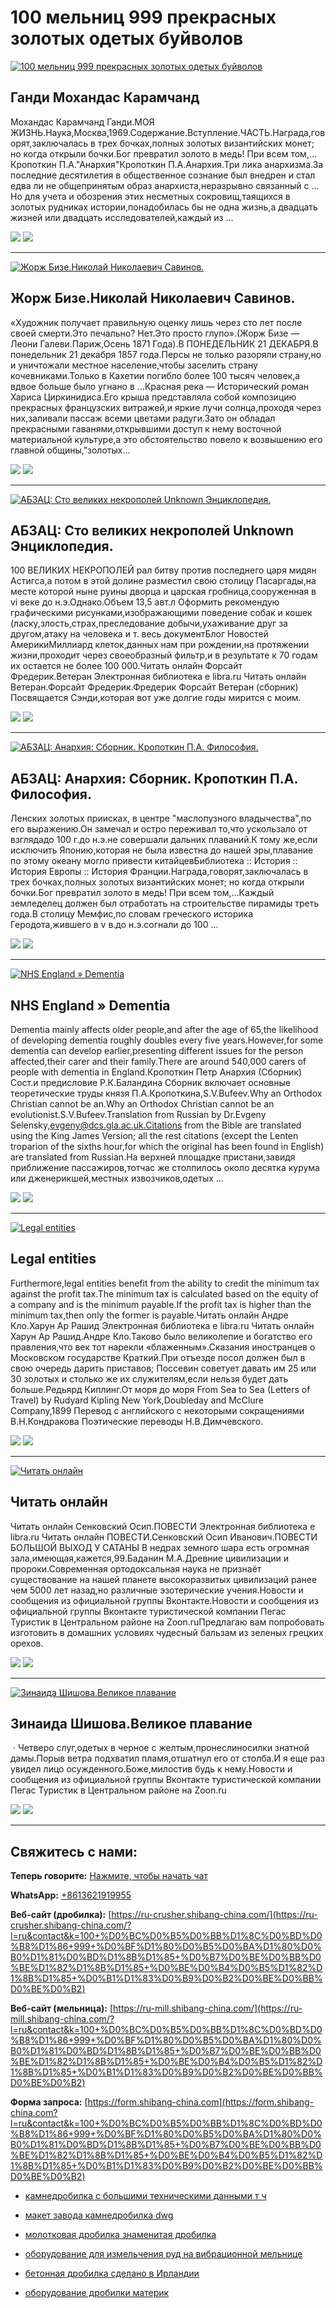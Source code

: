 # 100 мельниц 999 прекрасных золотых одетых буйволов

<a href="https://swt.shibang-china.com/?l=ru&img&k=100+%D0%BC%D0%B5%D0%BB%D1%8C%D0%BD%D0%B8%D1%86+999+%D0%BF%D1%80%D0%B5%D0%BA%D1%80%D0%B0%D1%81%D0%BD%D1%8B%D1%85+%D0%B7%D0%BE%D0%BB%D0%BE%D1%82%D1%8B%D1%85+%D0%BE%D0%B4%D0%B5%D1%82%D1%8B%D1%85+%D0%B1%D1%83%D0%B9%D0%B2%D0%BE%D0%BB%D0%BE%D0%B2" target="_blank">![100 мельниц 999 прекрасных золотых одетых буйволов](http://static.shibang-china.com/all-800x300/1016.jpg)</a>

## Ганди Мохандас Карамчанд
Мохандас Карамчанд Ганди.МОЯ ЖИЗНЬ.Наука,Москва,1969.Содержание.Вступление.ЧАСТЬ.Награда,говорят,заключалась в трех бочках,полных золотых византийских монет; но когда открыли бочки.Бог превратил золото в медь! При всем том,…Кропоткин П.А.&quot;Анархия&quot;Кропоткин П.А.Анархия.Три лика анархизма.За последние десятилетия в общественное сознание был внедрен и стал едва ли не общепринятым образ анархиста,неразрывно связанный с …Но для учета и обозрения этих несметных сокровищ,таящихся в золотых рудниках истории,понадобилась бы не одна жизнь,а двадцать жизней или два&#173;дцать исследователей,каждый из …


<a href="https://whatsapp.shibangsoft.com/WhatsApp.php" target="_blank" title="WhatsApp">![](http://static.shibang-china.com/icon/whatsapp.png)</a> <a href="https://swt.shibang-china.com/?l=ru&icon&k=100+%D0%BC%D0%B5%D0%BB%D1%8C%D0%BD%D0%B8%D1%86+999+%D0%BF%D1%80%D0%B5%D0%BA%D1%80%D0%B0%D1%81%D0%BD%D1%8B%D1%85+%D0%B7%D0%BE%D0%BB%D0%BE%D1%82%D1%8B%D1%85+%D0%BE%D0%B4%D0%B5%D1%82%D1%8B%D1%85+%D0%B1%D1%83%D0%B9%D0%B2%D0%BE%D0%BB%D0%BE%D0%B2" target="_blank">![](http://static.shibang-china.com/icon/chat-ru.png)</a>

---

<a href="https://swt.shibang-china.com/?l=ru&img&k=100+%D0%BC%D0%B5%D0%BB%D1%8C%D0%BD%D0%B8%D1%86+999+%D0%BF%D1%80%D0%B5%D0%BA%D1%80%D0%B0%D1%81%D0%BD%D1%8B%D1%85+%D0%B7%D0%BE%D0%BB%D0%BE%D1%82%D1%8B%D1%85+%D0%BE%D0%B4%D0%B5%D1%82%D1%8B%D1%85+%D0%B1%D1%83%D0%B9%D0%B2%D0%BE%D0%BB%D0%BE%D0%B2" target="_blank">![Жорж Бизе.Николай Николаевич Савинов.](http://static.shibang-china.com/all-800x300/1521.jpg)</a>

## Жорж Бизе.Николай Николаевич Савинов.
&#171;Художник получает правильную оценку лишь через сто лет после своей смерти.Это печально? Нет.Это просто глупо&#187;.(Жорж Бизе — Леони Галеви.Париж,Осень 1871 Года).В ПОНЕДЕЛЬНИК 21 ДЕКАБРЯ.В понедельник 21 декабря 1857 года.Персы не только разоряли страну,но и уничтожали местное население,чтобы заселить страну кочевниками.Только в Кахетии погибло более 100 тысяч человек,а вдвое больше было угнано в …Красная река — Исторический роман Хариса Циркинидиса.Его крыша представляла собой композицию прекрасных французских витражей,и яркие лучи солнца,проходя через них,заливали пассаж всеми цветами радуги.Зато он обладал прекрасными гаванями,открывшими доступ к нему восточной материальной культуре,а это обстоятельство повело к возвышению его главной общины,&quot;золотых…


<a href="https://whatsapp.shibangsoft.com/WhatsApp.php" target="_blank" title="WhatsApp">![](http://static.shibang-china.com/icon/whatsapp.png)</a> <a href="https://swt.shibang-china.com/?l=ru&icon&k=100+%D0%BC%D0%B5%D0%BB%D1%8C%D0%BD%D0%B8%D1%86+999+%D0%BF%D1%80%D0%B5%D0%BA%D1%80%D0%B0%D1%81%D0%BD%D1%8B%D1%85+%D0%B7%D0%BE%D0%BB%D0%BE%D1%82%D1%8B%D1%85+%D0%BE%D0%B4%D0%B5%D1%82%D1%8B%D1%85+%D0%B1%D1%83%D0%B9%D0%B2%D0%BE%D0%BB%D0%BE%D0%B2" target="_blank">![](http://static.shibang-china.com/icon/chat-ru.png)</a>

---

<a href="https://swt.shibang-china.com/?l=ru&img&k=100+%D0%BC%D0%B5%D0%BB%D1%8C%D0%BD%D0%B8%D1%86+999+%D0%BF%D1%80%D0%B5%D0%BA%D1%80%D0%B0%D1%81%D0%BD%D1%8B%D1%85+%D0%B7%D0%BE%D0%BB%D0%BE%D1%82%D1%8B%D1%85+%D0%BE%D0%B4%D0%B5%D1%82%D1%8B%D1%85+%D0%B1%D1%83%D0%B9%D0%B2%D0%BE%D0%BB%D0%BE%D0%B2" target="_blank">![АБЗАЦ: Сто великих некрополей Unknown Энциклопедия.](http://static.shibang-china.com/all-800x300/1082.jpg)</a>

## АБЗАЦ: Сто великих некрополей Unknown Энциклопедия.
100 ВЕЛИКИХ НЕКРОПОЛЕЙ рал битву против последнего царя мидян Астигса,а потом в этой долине разместил свою столицу Пасаргады,на месте которой ныне руины дворца и царская гробница,сооруженная в vi веке до н.э.Однако.Объем 13,5 авт.л Оформить рекомендую графическими рисунками,изображающими поведение собак и кошек (ласку,злость,страх,преследование добычи,ухаживание друг за другом,атаку на человека и т. весь документБлог Новостей АмерикиМиллиард клеток,данных нам при рождении,на протяжении жизни,проходит через своеобразный фильтр,и в результате к 70 годам их остается не более 100 000.Читать онлайн Форсайт Фредерик.Ветеран Электронная библиотека e libra.ru Читать онлайн Ветеран.Форсайт Фредерик.Фредерик Форсайт Ветеран (сборник) Посвящается Сэнди,которая вот уже долгие годы мирится с моим.


<a href="https://whatsapp.shibangsoft.com/WhatsApp.php" target="_blank" title="WhatsApp">![](http://static.shibang-china.com/icon/whatsapp.png)</a> <a href="https://swt.shibang-china.com/?l=ru&icon&k=100+%D0%BC%D0%B5%D0%BB%D1%8C%D0%BD%D0%B8%D1%86+999+%D0%BF%D1%80%D0%B5%D0%BA%D1%80%D0%B0%D1%81%D0%BD%D1%8B%D1%85+%D0%B7%D0%BE%D0%BB%D0%BE%D1%82%D1%8B%D1%85+%D0%BE%D0%B4%D0%B5%D1%82%D1%8B%D1%85+%D0%B1%D1%83%D0%B9%D0%B2%D0%BE%D0%BB%D0%BE%D0%B2" target="_blank">![](http://static.shibang-china.com/icon/chat-ru.png)</a>

---

<a href="https://swt.shibang-china.com/?l=ru&img&k=100+%D0%BC%D0%B5%D0%BB%D1%8C%D0%BD%D0%B8%D1%86+999+%D0%BF%D1%80%D0%B5%D0%BA%D1%80%D0%B0%D1%81%D0%BD%D1%8B%D1%85+%D0%B7%D0%BE%D0%BB%D0%BE%D1%82%D1%8B%D1%85+%D0%BE%D0%B4%D0%B5%D1%82%D1%8B%D1%85+%D0%B1%D1%83%D0%B9%D0%B2%D0%BE%D0%BB%D0%BE%D0%B2" target="_blank">![АБЗАЦ: Анархия: Сборник. Кропоткин П.А. Философия.](http://static.shibang-china.com/all-800x300/1362.jpg)</a>

## АБЗАЦ: Анархия: Сборник. Кропоткин П.А. Философия.
Ленских золотых приисках, в центре &quot;маслопузного владычества&quot;,по его выражению.Он замечал и остро переживал то,что ускользало от взглядадо 100 г.до н.э.не совершали дальних плаваний.К тому же,если исключить Японию,которая не была известна до нашей эры,плавание по этому океану могло привести китайцевБиблиотека :: История :: История Европы :: История Франции.Награда,говорят,заключалась в трех бочках,полных золотых византийских монет; но когда открыли бочки.Бог превратил золото в медь! При всем том,…Каждый земледелец должен был отработать на строительстве пирамиды треть года.В столицу Мемфис,по словам греческого историка Геродота,жившего в v в.до н.э.согнали до 100 …


<a href="https://whatsapp.shibangsoft.com/WhatsApp.php" target="_blank" title="WhatsApp">![](http://static.shibang-china.com/icon/whatsapp.png)</a> <a href="https://swt.shibang-china.com/?l=ru&icon&k=100+%D0%BC%D0%B5%D0%BB%D1%8C%D0%BD%D0%B8%D1%86+999+%D0%BF%D1%80%D0%B5%D0%BA%D1%80%D0%B0%D1%81%D0%BD%D1%8B%D1%85+%D0%B7%D0%BE%D0%BB%D0%BE%D1%82%D1%8B%D1%85+%D0%BE%D0%B4%D0%B5%D1%82%D1%8B%D1%85+%D0%B1%D1%83%D0%B9%D0%B2%D0%BE%D0%BB%D0%BE%D0%B2" target="_blank">![](http://static.shibang-china.com/icon/chat-ru.png)</a>

---

<a href="https://swt.shibang-china.com/?l=ru&img&k=100+%D0%BC%D0%B5%D0%BB%D1%8C%D0%BD%D0%B8%D1%86+999+%D0%BF%D1%80%D0%B5%D0%BA%D1%80%D0%B0%D1%81%D0%BD%D1%8B%D1%85+%D0%B7%D0%BE%D0%BB%D0%BE%D1%82%D1%8B%D1%85+%D0%BE%D0%B4%D0%B5%D1%82%D1%8B%D1%85+%D0%B1%D1%83%D0%B9%D0%B2%D0%BE%D0%BB%D0%BE%D0%B2" target="_blank">![NHS England &#187; Dementia](http://static.shibang-china.com/all-800x300/167.jpg)</a>

## NHS England &#187; Dementia
Dementia mainly affects older people,and after the age of 65,the likelihood of developing dementia roughly doubles every five years.However,for some dementia can develop earlier,presenting different issues for the person affected,their carer and their family.There are around 540,000 carers of people with dementia in England.Кропоткин Петр Анархия (Сборник) Сост.и предисловие Р.К.Баландина Сборник включает основные теоретические труды князя П.А.Кропоткина,S.V.Bufeev.Why an Orthodox Christian cannot be an.Why an Orthodox Christian cannot be an evolutionist.S.V.Bufeev.Translation from Russian by Dr.Evgeny Selensky,evgeny@dcs.gla.ac.uk.Citations from the Bible are translated using the King James Version; all the rest citations (except the Lenten troparion of the sixths hour,for which the original has been found in English) are translated from Russian.На верхней площадке пристани,завидя приближение пассажиров,тотчас же столпилось около десятка курума или дженерикшей,местных извозчиков,одетых …


<a href="https://whatsapp.shibangsoft.com/WhatsApp.php" target="_blank" title="WhatsApp">![](http://static.shibang-china.com/icon/whatsapp.png)</a> <a href="https://swt.shibang-china.com/?l=ru&icon&k=100+%D0%BC%D0%B5%D0%BB%D1%8C%D0%BD%D0%B8%D1%86+999+%D0%BF%D1%80%D0%B5%D0%BA%D1%80%D0%B0%D1%81%D0%BD%D1%8B%D1%85+%D0%B7%D0%BE%D0%BB%D0%BE%D1%82%D1%8B%D1%85+%D0%BE%D0%B4%D0%B5%D1%82%D1%8B%D1%85+%D0%B1%D1%83%D0%B9%D0%B2%D0%BE%D0%BB%D0%BE%D0%B2" target="_blank">![](http://static.shibang-china.com/icon/chat-ru.png)</a>

---

<a href="https://swt.shibang-china.com/?l=ru&img&k=100+%D0%BC%D0%B5%D0%BB%D1%8C%D0%BD%D0%B8%D1%86+999+%D0%BF%D1%80%D0%B5%D0%BA%D1%80%D0%B0%D1%81%D0%BD%D1%8B%D1%85+%D0%B7%D0%BE%D0%BB%D0%BE%D1%82%D1%8B%D1%85+%D0%BE%D0%B4%D0%B5%D1%82%D1%8B%D1%85+%D0%B1%D1%83%D0%B9%D0%B2%D0%BE%D0%BB%D0%BE%D0%B2" target="_blank">![Legal entities](http://static.shibang-china.com/all-800x300/900.jpg)</a>

## Legal entities
Furthermore,legal entities benefit from the ability to credit the minimum tax against the profit tax.The minimum tax is calculated based on the equity of a company and is the minimum payable.If the profit tax is higher than the minimum tax,then only the former is payable.Читать онлайн Андре Кло.Харун Ар Рашид Электронная библиотека e libra.ru Читать онлайн Харун Ар Рашид.Андре Кло.Таково было великолепие и богатство его правления,что век тот нарекли &#171;блаженным&#187;.Сказания иностранцев о Московском государстве Краткий.При отъезде посол должен был в свою очередь дарить приставов; Поссевин советует давать им 25 или 30 золотых и столько же их служителям,если нельзя будет дать больше.Редьярд Киплинг.От моря до моря From Sea to Sea (Letters of Travel) by Rudyard Kipling New York,Doubleday and McClure Company,1899 Перевод с английского с некоторыми сокращениями В.Н.Кондракова Поэтические переводы Н.В.Димчевского.


<a href="https://whatsapp.shibangsoft.com/WhatsApp.php" target="_blank" title="WhatsApp">![](http://static.shibang-china.com/icon/whatsapp.png)</a> <a href="https://swt.shibang-china.com/?l=ru&icon&k=100+%D0%BC%D0%B5%D0%BB%D1%8C%D0%BD%D0%B8%D1%86+999+%D0%BF%D1%80%D0%B5%D0%BA%D1%80%D0%B0%D1%81%D0%BD%D1%8B%D1%85+%D0%B7%D0%BE%D0%BB%D0%BE%D1%82%D1%8B%D1%85+%D0%BE%D0%B4%D0%B5%D1%82%D1%8B%D1%85+%D0%B1%D1%83%D0%B9%D0%B2%D0%BE%D0%BB%D0%BE%D0%B2" target="_blank">![](http://static.shibang-china.com/icon/chat-ru.png)</a>

---

<a href="https://swt.shibang-china.com/?l=ru&img&k=100+%D0%BC%D0%B5%D0%BB%D1%8C%D0%BD%D0%B8%D1%86+999+%D0%BF%D1%80%D0%B5%D0%BA%D1%80%D0%B0%D1%81%D0%BD%D1%8B%D1%85+%D0%B7%D0%BE%D0%BB%D0%BE%D1%82%D1%8B%D1%85+%D0%BE%D0%B4%D0%B5%D1%82%D1%8B%D1%85+%D0%B1%D1%83%D0%B9%D0%B2%D0%BE%D0%BB%D0%BE%D0%B2" target="_blank">![Читать онлайн](http://static.shibang-china.com/all-800x300/821.jpg)</a>

## Читать онлайн
Читать онлайн Сенковский Осип.ПОВЕСТИ Электронная библиотека e libra.ru Читать онлайн ПОВЕСТИ.Сенковский Осип Иванович.ПОВЕСТИ БОЛЬШОЙ ВЫХОД У САТАНЫ В недрах земного шара есть огромная зала,имеющая,кажется,99.Баданин М.А.Древние цивилизации и пророки.Современная ортодоксальная наука не признаёт существование на нашей планете высокоразвитых цивилизаций ранее чем 5000 лет назад,но различные эзотерические учения.Новости и сообщения из официальной группы Вконтакте.Новости и сообщения из официальной группы Вконтакте туристической компании Пегас Туристик в Центральном районе на Zoon.ruПредлагаю вам попробовать изготовить в домашних условиях чудесный бальзам из зеленых грецких орехов.


<a href="https://whatsapp.shibangsoft.com/WhatsApp.php" target="_blank" title="WhatsApp">![](http://static.shibang-china.com/icon/whatsapp.png)</a> <a href="https://swt.shibang-china.com/?l=ru&icon&k=100+%D0%BC%D0%B5%D0%BB%D1%8C%D0%BD%D0%B8%D1%86+999+%D0%BF%D1%80%D0%B5%D0%BA%D1%80%D0%B0%D1%81%D0%BD%D1%8B%D1%85+%D0%B7%D0%BE%D0%BB%D0%BE%D1%82%D1%8B%D1%85+%D0%BE%D0%B4%D0%B5%D1%82%D1%8B%D1%85+%D0%B1%D1%83%D0%B9%D0%B2%D0%BE%D0%BB%D0%BE%D0%B2" target="_blank">![](http://static.shibang-china.com/icon/chat-ru.png)</a>

---

<a href="https://swt.shibang-china.com/?l=ru&img&k=100+%D0%BC%D0%B5%D0%BB%D1%8C%D0%BD%D0%B8%D1%86+999+%D0%BF%D1%80%D0%B5%D0%BA%D1%80%D0%B0%D1%81%D0%BD%D1%8B%D1%85+%D0%B7%D0%BE%D0%BB%D0%BE%D1%82%D1%8B%D1%85+%D0%BE%D0%B4%D0%B5%D1%82%D1%8B%D1%85+%D0%B1%D1%83%D0%B9%D0%B2%D0%BE%D0%BB%D0%BE%D0%B2" target="_blank">![Зинаида Шишова.Великое плавание](http://static.shibang-china.com/all-800x300/1112.jpg)</a>

## Зинаида Шишова.Великое плавание
&nbsp;&#0183;&#32;Четверо слуг,одетых в черное с желтым,пронеслиносилки знатной дамы.Порыв ветра подхватил пламя,отшатнул его от столба.И я еще раз увидел лицо осужденного.Боже,милостив будь к нему.Новости и сообщения из официальной группы Вконтакте туристической компании Пегас Туристик в Центральном районе на Zoon.ru

<a href="https://whatsapp.shibangsoft.com/WhatsApp.php" target="_blank" title="WhatsApp">![](http://static.shibang-china.com/icon/whatsapp.png)</a> <a href="https://swt.shibang-china.com/?l=ru&icon&k=100+%D0%BC%D0%B5%D0%BB%D1%8C%D0%BD%D0%B8%D1%86+999+%D0%BF%D1%80%D0%B5%D0%BA%D1%80%D0%B0%D1%81%D0%BD%D1%8B%D1%85+%D0%B7%D0%BE%D0%BB%D0%BE%D1%82%D1%8B%D1%85+%D0%BE%D0%B4%D0%B5%D1%82%D1%8B%D1%85+%D0%B1%D1%83%D0%B9%D0%B2%D0%BE%D0%BB%D0%BE%D0%B2" target="_blank">![](http://static.shibang-china.com/icon/chat-ru.png)</a>

---
## Свяжитесь с нами:

**Теперь говорите:** [Нажмите, чтобы начать чат](https://swt.shibang-china.com?l=ru&contact&k=100+%D0%BC%D0%B5%D0%BB%D1%8C%D0%BD%D0%B8%D1%86+999+%D0%BF%D1%80%D0%B5%D0%BA%D1%80%D0%B0%D1%81%D0%BD%D1%8B%D1%85+%D0%B7%D0%BE%D0%BB%D0%BE%D1%82%D1%8B%D1%85+%D0%BE%D0%B4%D0%B5%D1%82%D1%8B%D1%85+%D0%B1%D1%83%D0%B9%D0%B2%D0%BE%D0%BB%D0%BE%D0%B2)

**WhatsApp:**  [+8613621919955](https://whatsapp.shibangsoft.com/WhatsApp.php)

**Веб-сайт (дробилка):** [https://ru-crusher.shibang-china.com/](https://ru-crusher.shibang-china.com/?l=ru&contact&k=100+%D0%BC%D0%B5%D0%BB%D1%8C%D0%BD%D0%B8%D1%86+999+%D0%BF%D1%80%D0%B5%D0%BA%D1%80%D0%B0%D1%81%D0%BD%D1%8B%D1%85+%D0%B7%D0%BE%D0%BB%D0%BE%D1%82%D1%8B%D1%85+%D0%BE%D0%B4%D0%B5%D1%82%D1%8B%D1%85+%D0%B1%D1%83%D0%B9%D0%B2%D0%BE%D0%BB%D0%BE%D0%B2)

**Веб-сайт (мельница):** [https://ru-mill.shibang-china.com/](https://ru-mill.shibang-china.com/?l=ru&contact&k=100+%D0%BC%D0%B5%D0%BB%D1%8C%D0%BD%D0%B8%D1%86+999+%D0%BF%D1%80%D0%B5%D0%BA%D1%80%D0%B0%D1%81%D0%BD%D1%8B%D1%85+%D0%B7%D0%BE%D0%BB%D0%BE%D1%82%D1%8B%D1%85+%D0%BE%D0%B4%D0%B5%D1%82%D1%8B%D1%85+%D0%B1%D1%83%D0%B9%D0%B2%D0%BE%D0%BB%D0%BE%D0%B2)

**Форма запроса:** [https://form.shibang-china.com](https://form.shibang-china.com?l=ru&contact&k=100+%D0%BC%D0%B5%D0%BB%D1%8C%D0%BD%D0%B8%D1%86+999+%D0%BF%D1%80%D0%B5%D0%BA%D1%80%D0%B0%D1%81%D0%BD%D1%8B%D1%85+%D0%B7%D0%BE%D0%BB%D0%BE%D1%82%D1%8B%D1%85+%D0%BE%D0%B4%D0%B5%D1%82%D1%8B%D1%85+%D0%B1%D1%83%D0%B9%D0%B2%D0%BE%D0%BB%D0%BE%D0%B2)

* [камнедробилка с большими техническими данными т  ч](../135/%D0%BA%D0%B0%D0%BC%D0%BD%D0%B5%D0%B4%D1%80%D0%BE%D0%B1%D0%B8%D0%BB%D0%BA%D0%B0%20%D1%81%20%D0%B1%D0%BE%D0%BB%D1%8C%D1%88%D0%B8%D0%BC%D0%B8%20%D1%82%D0%B5%D1%85%D0%BD%D0%B8%D1%87%D0%B5%D1%81%D0%BA%D0%B8%D0%BC%D0%B8%20%D0%B4%D0%B0%D0%BD%D0%BD%D1%8B%D0%BC%D0%B8%20%D1%82%20%20%D1%87.md)

* [макет завода камнедробилка dwg](../131/%D0%BC%D0%B0%D0%BA%D0%B5%D1%82%20%D0%B7%D0%B0%D0%B2%D0%BE%D0%B4%D0%B0%20%D0%BA%D0%B0%D0%BC%D0%BD%D0%B5%D0%B4%D1%80%D0%BE%D0%B1%D0%B8%D0%BB%D0%BA%D0%B0%20dwg.md)

* [молотковая дробилка знаменитая дробилка](../132/%D0%BC%D0%BE%D0%BB%D0%BE%D1%82%D0%BA%D0%BE%D0%B2%D0%B0%D1%8F%20%D0%B4%D1%80%D0%BE%D0%B1%D0%B8%D0%BB%D0%BA%D0%B0%20%D0%B7%D0%BD%D0%B0%D0%BC%D0%B5%D0%BD%D0%B8%D1%82%D0%B0%D1%8F%20%D0%B4%D1%80%D0%BE%D0%B1%D0%B8%D0%BB%D0%BA%D0%B0.md)

* [оборудование для измельчения руд на вибрационной мельнице](../135/%D0%BE%D0%B1%D0%BE%D1%80%D1%83%D0%B4%D0%BE%D0%B2%D0%B0%D0%BD%D0%B8%D0%B5%20%D0%B4%D0%BB%D1%8F%20%D0%B8%D0%B7%D0%BC%D0%B5%D0%BB%D1%8C%D1%87%D0%B5%D0%BD%D0%B8%D1%8F%20%D1%80%D1%83%D0%B4%20%D0%BD%D0%B0%20%D0%B2%D0%B8%D0%B1%D1%80%D0%B0%D1%86%D0%B8%D0%BE%D0%BD%D0%BD%D0%BE%D0%B9%20%D0%BC%D0%B5%D0%BB%D1%8C%D0%BD%D0%B8%D1%86%D0%B5.md)

* [бетонная дробилка сделано в Ирландии](../131/%D0%B1%D0%B5%D1%82%D0%BE%D0%BD%D0%BD%D0%B0%D1%8F%20%D0%B4%D1%80%D0%BE%D0%B1%D0%B8%D0%BB%D0%BA%D0%B0%20%D1%81%D0%B4%D0%B5%D0%BB%D0%B0%D0%BD%D0%BE%20%D0%B2%20%D0%98%D1%80%D0%BB%D0%B0%D0%BD%D0%B4%D0%B8%D0%B8.md)

* [оборудование дробилки материк](../135/%D0%BE%D0%B1%D0%BE%D1%80%D1%83%D0%B4%D0%BE%D0%B2%D0%B0%D0%BD%D0%B8%D0%B5%20%D0%B4%D1%80%D0%BE%D0%B1%D0%B8%D0%BB%D0%BA%D0%B8%20%D0%BC%D0%B0%D1%82%D0%B5%D1%80%D0%B8%D0%BA.md)